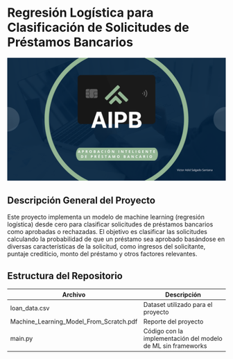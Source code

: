# Regresión Logística para Clasificación de Solicitudes de Préstamos Bancarios

![Presentando AIPB](assets/AIPB.png)

## Descripción General del Proyecto

Este proyecto implementa un modelo de machine learning (regresión logística) desde cero para clasificar solicitudes de préstamos bancarios como aprobadas o rechazadas. El objetivo es clasificar las solicitudes calculando la probabilidad de que un préstamo sea aprobado basándose en diversas características de la solicitud, como ingresos del solicitante, puntaje crediticio, monto del préstamo y otros factores relevantes.

## Estructura del Repositorio


| **Archivo**   | **Descripción**                                              |
|---------------|--------------------------------------------------------------|
| loan_data.csv     | Dataset utilizado para el proyecto          |
| Machine_Learning_Model_From_Scratch.pdf     | Reporte del proyecto|
| main.py  | Código con la implementación del modelo de ML sin frameworks   |




